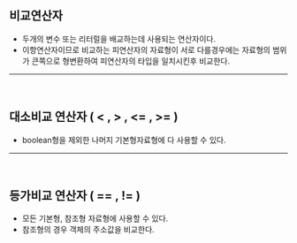 ## 비교연산자
  - 두개의 변수 또는 리터럴을 배교하는데 사용되는 연산자이다.
  - 이항연산자이므로 비교하는 피연산자의 자료형이 서로 다를경우에는 자료형의 범위가 큰쪽으로 형변환하여 피연산자의 타입을 일치시킨후 비교한다.
---
<br>


## 대소비교 연산자 ( < , > , <= , >= )
  - boolean형을 제외한 나머지 기본형자료형에 다 사용할 수 있다.
---
<br>


## 등가비교 연산자 ( == , != )
  - 모든 기본형, 참조형 자료형에 사용할 수 있다.
  - 참조형의 경우 객체의 주소값을 비교한다.
